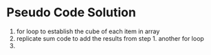 # Pseudo Code Solution

1. for loop to establish the cube of each item in array
2. replicate sum code to add the results from step 1. another for loop 
3. 